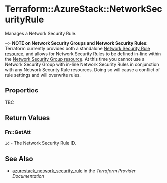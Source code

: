 # Terraform::AzureStack::NetworkSecurityRule

Manages a Network Security Rule.

~> **NOTE on Network Security Groups and Network Security Rules:** Terraform currently
provides both a standalone [Network Security Rule resource](network_security_rule.html), and allows for Network Security Rules to be defined in-line within the [Network Security Group resource](network_security_group.html).
At this time you cannot use a Network Security Group with in-line Network Security Rules in conjunction with any Network Security Rule resources. Doing so will cause a conflict of rule settings and will overwrite rules.

## Properties

TBC

## Return Values

### Fn::GetAtt

`Id` - The Network Security Rule ID.

## See Also

* [azurestack_network_security_rule](https://www.terraform.io/docs/providers/azurestack/r/network_security_rule.html) in the _Terraform Provider Documentation_